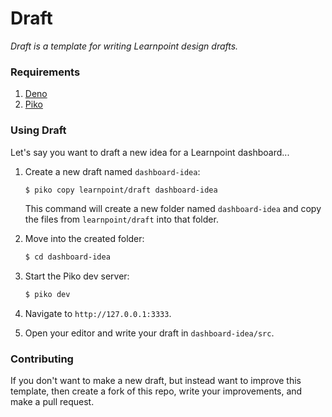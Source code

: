 # Draft

*Draft is a template for writing Learnpoint design drafts.*

### Requirements

1. [Deno](https://deno.land/manual/getting_started/installation)
2. [Piko](https://github.com/learnpoint/piko)

### Using Draft

Let's say you want to draft a new idea for a Learnpoint dashboard...

1. Create a new draft named ```dashboard-idea```:

    ```bash
    $ piko copy learnpoint/draft dashboard-idea
    ```

    This command will create a new folder named ```dashboard-idea``` and copy the files from ```learnpoint/draft``` into that folder.

2. Move into the created folder:

    ```bash
    $ cd dashboard-idea
    ```

3. Start the Piko dev server:

    ```bash
    $ piko dev
    ```

4. Navigate to ```http://127.0.0.1:3333```.

5. Open your editor and write your draft in ```dashboard-idea/src```.

### Contributing

If you don't want to make a new draft, but instead want to improve this template, then create a fork of this repo, write your improvements, and make a pull request.
